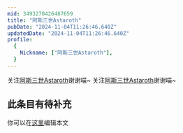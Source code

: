 ```yaml
---
mid: 3493270426487659
title: "阿斯三世Astaroth"
pubDate: "2024-11-04T11:26:46.640Z"
updatedDate: "2024-11-04T11:26:46.640Z"
profile:
  {
    Nickname: ["阿斯三世Astaroth"],
  }
---
```


关注[阿斯三世Astaroth](https://space.bilibili.com/3493270426487659)谢谢喵~ 关注[阿斯三世Astaroth](https://space.bilibili.com/3493270426487659)谢谢喵~

## 此条目有待补充
你可以在[这里](https://github.com/Yuhanawa/VTuber.ICU-Content/edit/master/v/阿斯三世Astaroth/index.md)编辑本文
